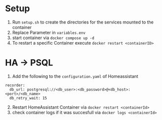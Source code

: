 # Setup

1. Run `setup.sh` to create the directories for the services mounted to the container
2. Replace Parameter in `variables.env`
4. start container via `docker compose up -d`
5. To restart a specific Container execute `docker restart <containerID>`

# HA -> PSQL

1. Add the following to the `configuration.yaml` of Homeassistant
  
```
recorder:
  db_url: postgresql://<db_user>:<db_password>@<db_host>:<port>/<db_name>
  db_retry_wait: 15
```

2. Restart HomeAssistant Container via `docker restart <containerId>`
3. check container logs if it was succesfull via `docker logs <containerId>`
